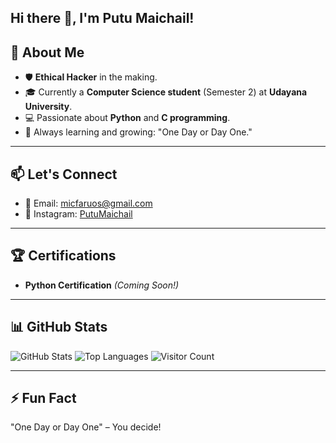 ## Hi there 👋, I'm Putu Maichail!

## 🌟 About Me
- 🛡️ **Ethical Hacker** in the making.
- 🎓 Currently a **Computer Science student** (Semester 2) at **Udayana University**.
- 💻 Passionate about **Python** and **C programming**.
- 🌱 Always learning and growing: "One Day or Day One."

---

## 📫 Let's Connect
- 📧 Email: [micfaruos@gmail.com](mailto:your-micfaruos@gmail.com)
- 📸 Instagram: [PutuMaichail](https://instagram.com/putu_maichail)

---

## 🏆 Certifications
- **Python Certification** *(Coming Soon!)*

---

## 📊 GitHub Stats
![GitHub Stats](https://github-readme-stats.vercel.app/api?username=PutuMaichail&show_icons=true&theme=radical)
![Top Languages](https://github-readme-stats.vercel.app/api/top-langs/?username=PutuMaichail&layout=compact&theme=radical)
![Visitor Count](https://komarev.com/ghpvc/?username=PutuMaichail&color=blue)

---

## ⚡ Fun Fact
"One Day or Day One" – You decide!
